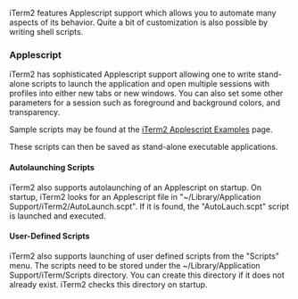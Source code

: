 iTerm2 features Applescript support which allows you to automate many aspects of its behavior. Quite a bit of customization is also possible by writing shell scripts.
### Applescript
iTerm2 has sophisticated Applescript support allowing one to write stand-alone scripts to launch the application and open multiple sessions with profiles into either new tabs or new windows. You can also set some other parameters for a session such as foreground and background colors, and transparency.

Sample scripts may be found at the <a href="https://code.google.com/p/iterm2/wiki/AppleScript">iTerm2 Applescript Examples</a> page.

These scripts can then be saved as stand-alone executable applications.

#### Autolaunching Scripts
iTerm2 also supports autolaunching of an Applescript on startup. On startup, iTerm2 looks for an Applescript file in "~/Library/Application Support/iTerm2/AutoLaunch.scpt". If it is found, the "AutoLauch.scpt" script is launched and executed.

#### User-Defined Scripts
iTerm2 also supports launching of user defined scripts from the "Scripts" menu. The scripts need to be stored under the ~/Library/Application Support/iTerm/Scripts directory. You can create this directory if it does not already exist. iTerm2 checks this directory on startup.
